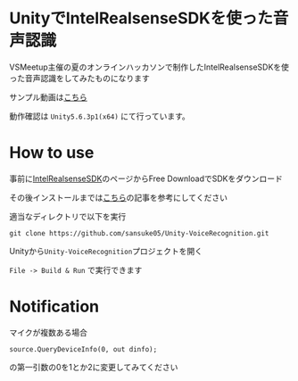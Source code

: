 # UnityでIntelRealsenseSDKを使った音声認識

VSMeetup主催の夏のオンラインハッカソンで制作したIntelRealsenseSDKを使った音声認識をしてみたものになります

サンプル動画は[こちら](https://twitter.com/sansuke05/status/1038461796527439872)

動作確認は `Unity5.6.3p1(x64)` にて行っています。

# How to use

事前に[IntelRealsenseSDK](https://software.intel.com/en-us/realsense-sdk-windows-eol)のページからFree DownloadでSDKをダウンロード

その後インストールまでは[こちら](https://qiita.com/miyumiyu/items/e01f4493ee59da3dfef1)の記事を参考にしてください

適当なディレクトリで以下を実行

```
git clone https://github.com/sansuke05/Unity-VoiceRecognition.git
```

Unityから`Unity-VoiceRecognition`プロジェクトを開く

`File -> Build & Run` で実行できます

# Notification

マイクが複数ある場合

`source.QueryDeviceInfo(0, out dinfo);`

の第一引数の0を1とか2に変更してみてください
